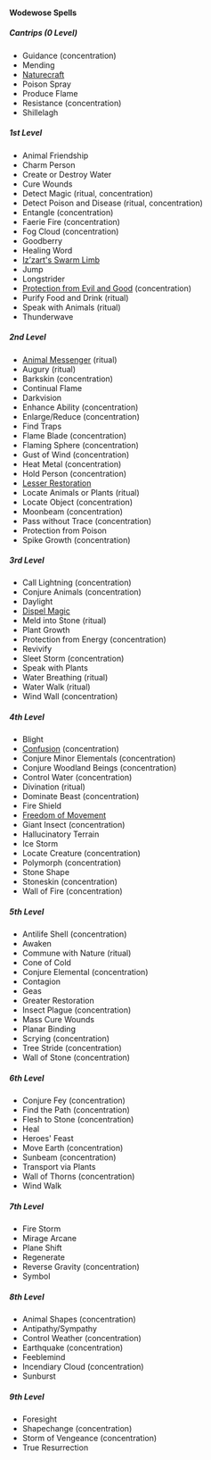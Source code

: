 #### Wodewose Spells
<!-- Since Wodewoses have ritual casting, all ritual spells are marked as such. -->

##### Cantrips (0 Level)

- Guidance (concentration)
- Mending
- [Naturecraft](#Naturecraft_naturecraft)
- Poison Spray
- Produce Flame
- Resistance (concentration)
- Shillelagh

##### 1st Level

- Animal Friendship
- Charm Person
- Create or Destroy Water
- Cure Wounds
- Detect Magic (ritual, concentration)
- Detect Poison and Disease (ritual, concentration)
- Entangle (concentration)
- Faerie Fire (concentration)
- Fog Cloud (concentration)
- Goodberry
- Healing Word
- [Iz’zart's Swarm Limb](#Izzarts_Swarm_Limb_izzarts_swarm_limb)
- Jump
- Longstrider
- [Protection from Evil and Good](#Protection_from_Evil_and_Good_protection_from_evil_and_good) (concentration)
- Purify Food and Drink (ritual)
- Speak with Animals (ritual)
- Thunderwave

##### 2nd Level

- [Animal Messenger](#Animal_Messenger_animal_messenger) (ritual)
- Augury (ritual)
- Barkskin (concentration)
- Continual Flame
- Darkvision
- Enhance Ability (concentration)
- Enlarge/Reduce (concentration)
- Find Traps
- Flame Blade (concentration)
- Flaming Sphere (concentration)
- Gust of Wind (concentration)
- Heat Metal (concentration)
- Hold Person (concentration)
- [Lesser Restoration](#Lesser_Restoration_lesser_restoration)
- Locate Animals or Plants (ritual)
- Locate Object (concentration)
- Moonbeam (concentration)
- Pass without Trace (concentration)
- Protection from Poison
- Spike Growth (concentration)

##### 3rd Level

- Call Lightning (concentration)
- Conjure Animals (concentration)
- Daylight
- [Dispel Magic](#Dispel_Magic_dispel_magic)
- Meld into Stone (ritual)
- Plant Growth
- Protection from Energy (concentration)
- Revivify
- Sleet Storm (concentration)
- Speak with Plants
- Water Breathing (ritual)
- Water Walk (ritual)
- Wind Wall (concentration)

##### 4th Level

- Blight
- [Confusion](#Confusion_confusion) (concentration)
- Conjure Minor Elementals (concentration)
- Conjure Woodland Beings (concentration)
- Control Water (concentration)
- Divination (ritual)
- Dominate Beast (concentration)
- Fire Shield
- [Freedom of Movement](#Freedom_of_Movement_freedom_of_movement)
- Giant Insect (concentration)
- Hallucinatory Terrain
- Ice Storm
- Locate Creature (concentration)
- Polymorph (concentration)
- Stone Shape
- Stoneskin (concentration)
- Wall of Fire (concentration)

##### 5th Level

- Antilife Shell (concentration)
- Awaken
- Commune with Nature (ritual)
- Cone of Cold
- Conjure Elemental (concentration)
- Contagion
- Geas
- Greater Restoration
- Insect Plague (concentration)
- Mass Cure Wounds
- Planar Binding
- Scrying (concentration)
- Tree Stride (concentration)
- Wall of Stone (concentration)

##### 6th Level

- Conjure Fey (concentration)
- Find the Path (concentration)
- Flesh to Stone (concentration)
- Heal
- Heroes' Feast
- Move Earth (concentration)
- Sunbeam (concentration)
- Transport via Plants
- Wall of Thorns (concentration)
- Wind Walk

##### 7th Level

- Fire Storm
- Mirage Arcane
- Plane Shift
- Regenerate
- Reverse Gravity (concentration)
- Symbol

##### 8th Level

- Animal Shapes (concentration)
- Antipathy/Sympathy
- Control Weather (concentration)
- Earthquake (concentration)
- Feeblemind
- Incendiary Cloud (concentration)
- Sunburst

##### 9th Level

- Foresight
- Shapechange (concentration)
- Storm of Vengeance (concentration)
- True Resurrection
